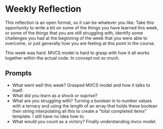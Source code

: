 # Weekly Reflection
This reflection is an open format, so it can be whatever you like. Take this opportunity to write a bit on some of the things you have learned this week, or some of the things that you are still struggling with, identify some challenges you had at the beginning of the week that you were able to overcome, or just generally how you are feeling at this point in the course.

This week was hard. MVCS model is hard to grasp with how it all works together within the actual code. In concept not so much.

## Prompts
- What went well this week?
Grasped MVCS model and how it talks to itself.
- What did you learn as a shock or suprise?
- What are you struggling with?
Turning a boolean in to number values with a ternary and using the length of an array that holds these boolean then string interpolating all this to create a "total completed items"  template. I still have no idea how to.
- What would you count as a victory?
Finally understanding mvcs model.